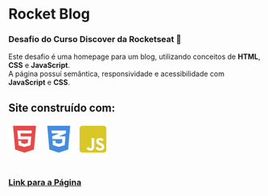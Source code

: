 # Rocket Blog

### Desafio do Curso Discover da Rocketseat 🚀

Este desafio é uma homepage para um blog, utilizando conceitos de **HTML**, **CSS** e **JavaScript**. <br/>
A página possuí semântica, responsividade e acessibilidade com **JavaScript** e **CSS**.

## Site construído com:
<div>
<img src="https://github.com/luca-merighi/luca-merighi/blob/main/GHIcons/html.png?raw=true">
<img src="https://github.com/luca-merighi/luca-merighi/blob/main/GHIcons/css.png?raw=true">
<img src="https://github.com/luca-merighi/luca-merighi/blob/main/GHIcons/js.png?raw=true">
</div>
<br/>

### [Link para a Página](https://luca-merighi.github.io/DesafioDiscover-RocketBlog/ "Rocket Blog")
